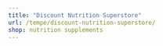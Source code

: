 ```yaml
---
title: "Discount Nutrition Superstore"
url: /tempe/discount-nutrition-superstore/
shop: nutrition supplements
---
```

